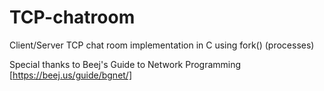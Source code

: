 # TCP-chatroom
Client/Server TCP chat room implementation in C using fork() (processes)

Special thanks to Beej's Guide to Network Programming [https://beej.us/guide/bgnet/]
